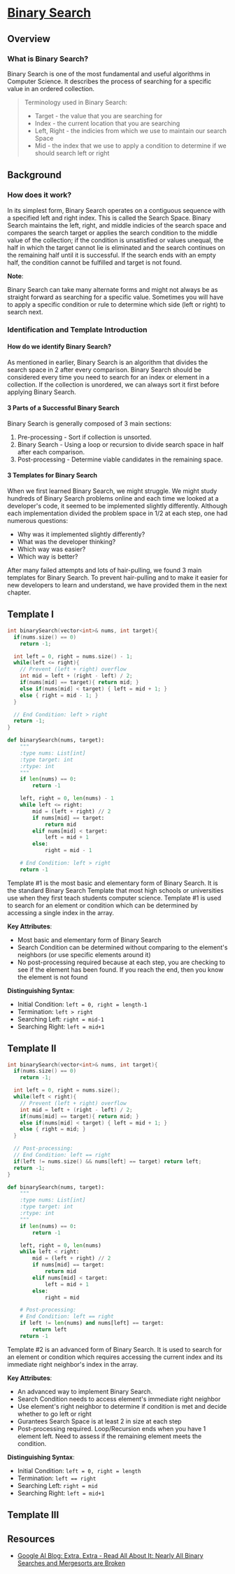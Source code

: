 # [Binary Search](https://leetcode.com/explore/learn/card/binary-search)

## Overview

### What is Binary Search?

Binary Search is one of the most fundamental and useful algorithms in Computer Science. It describes the process of searching for a specific value in an ordered collection.

> Terminology used in Binary Search:
>
> * Target - the value that you are searching for
> * Index - the current location that you are searching
> * Left, Right - the indicies from which we use to maintain our search Space
> * Mid - the index that we use to apply a condition to determine if we should search left or right

## Background

### How does it work?

In its simplest form, Binary Search operates on a contiguous sequence with a specified left and right index. This is called the Search Space. Binary Search maintains the left, right, and middle indicies of the search space and compares the search target or applies the search condition to the middle value of the collection; if the condition is unsatisfied or values unequal, the half in which the target cannot lie is eliminated and the search continues on the remaining half until it is successful. If the search ends with an empty half, the condition cannot be fulfilled and target is not found.

**Note**:

Binary Search can take many alternate forms and might not always be as straight forward as searching for a specific value. Sometimes you will have to apply a specific condition or rule to determine which side (left or right) to search next.

### Identification and Template Introduction

#### How do we identify Binary Search?

As mentioned in earlier, Binary Search is an algorithm that divides the search space in 2 after every comparison. Binary Search should be considered every time you need to search for an index or element in a collection. If the collection is unordered, we can always sort it first before applying Binary Search.

#### 3 Parts of a Successful Binary Search

Binary Search is generally composed of 3 main sections:

1. Pre-processing - Sort if collection is unsorted.
2. Binary Search - Using a loop or recursion to divide search space in half after each comparison.
3. Post-processing - Determine viable candidates in the remaining space.

#### 3 Templates for Binary Search

When we first learned Binary Search, we might struggle. We might study hundreds of Binary Search problems online and each time we looked at a developer's code, it seemed to be implemented slightly differently. Although each implementation divided the problem space in 1/2 at each step, one had numerous questions:

* Why was it implemented slightly differently?
* What was the developer thinking?
* Which way was easier?
* Which way is better?

After many failed attempts and lots of hair-pulling, we found 3 main templates for Binary Search. To prevent hair-pulling and to make it easier for new developers to learn and understand, we have provided them in the next chapter.

## Template I

```cpp
int binarySearch(vector<int>& nums, int target){
  if(nums.size() == 0)
    return -1;

  int left = 0, right = nums.size() - 1;
  while(left <= right){
    // Prevent (left + right) overflow
    int mid = left + (right - left) / 2;
    if(nums[mid] == target){ return mid; }
    else if(nums[mid] < target) { left = mid + 1; }
    else { right = mid - 1; }
  }

  // End Condition: left > right
  return -1;
}
```

```py
def binarySearch(nums, target):
    """
    :type nums: List[int]
    :type target: int
    :rtype: int
    """
    if len(nums) == 0:
        return -1

    left, right = 0, len(nums) - 1
    while left <= right:
        mid = (left + right) // 2
        if nums[mid] == target:
            return mid
        elif nums[mid] < target:
            left = mid + 1
        else:
            right = mid - 1

    # End Condition: left > right
    return -1
```

Template #1 is the most basic and elementary form of Binary Search. It is the standard Binary Search Template that most high schools or universities use when they first teach students computer science. Template #1 is used to search for an element or condition which can be determined by accessing a single index in the array.

**Key Attributes**:

* Most basic and elementary form of Binary Search
* Search Condition can be determined without comparing to the element's neighbors (or use specific elements around it)
* No post-processing required because at each step, you are checking to see if the element has been found. If you reach the end, then you know the element is not found

**Distinguishing Syntax**:

* Initial Condition: `left = 0, right = length-1`
* Termination: `left > right`
* Searching Left: `right = mid-1`
* Searching Right: `left = mid+1`

## Template II

```cpp
int binarySearch(vector<int>& nums, int target){
  if(nums.size() == 0)
    return -1;

  int left = 0, right = nums.size();
  while(left < right){
    // Prevent (left + right) overflow
    int mid = left + (right - left) / 2;
    if(nums[mid] == target){ return mid; }
    else if(nums[mid] < target) { left = mid + 1; }
    else { right = mid; }
  }

  // Post-processing:
  // End Condition: left == right
  if(left != nums.size() && nums[left] == target) return left;
  return -1;
}
```

```py
def binarySearch(nums, target):
    """
    :type nums: List[int]
    :type target: int
    :rtype: int
    """
    if len(nums) == 0:
        return -1

    left, right = 0, len(nums)
    while left < right:
        mid = (left + right) // 2
        if nums[mid] == target:
            return mid
        elif nums[mid] < target:
            left = mid + 1
        else:
            right = mid

    # Post-processing:
    # End Condition: left == right
    if left != len(nums) and nums[left] == target:
        return left
    return -1
```

Template #2 is an advanced form of Binary Search. It is used to search for an element or condition which requires accessing the current index and its immediate right neighbor's index in the array.

**Key Attributes**:

* An advanced way to implement Binary Search.
* Search Condition needs to access element's immediate right neighbor
* Use element's right neighbor to determine if condition is met and decide whether to go left or right
* Gurantees Search Space is at least 2 in size at each step
* Post-processing required. Loop/Recursion ends when you have 1 element left. Need to assess if the remaining element meets the condition.

**Distinguishing Syntax**:

* Initial Condition: `left = 0, right = length`
* Termination: `left == right`
* Searching Left: `right = mid`
* Searching Right: `left = mid+1`

## Template III

## Resources

* [Google AI Blog: Extra, Extra - Read All About It: Nearly All Binary Searches and Mergesorts are Broken](https://ai.googleblog.com/2006/06/extra-extra-read-all-about-it-nearly.html)
